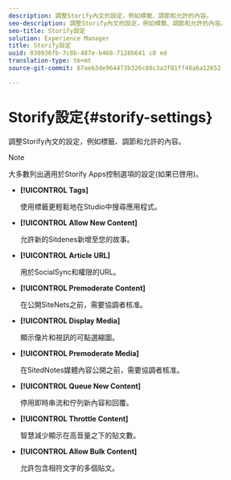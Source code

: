 ```yaml
---
description: 調整Storify內文的設定，例如標籤、調節和允許的內容。
seo-description: 調整Storify內文的設定，例如標籤、調節和允許的內容。
seo-title: Storify設定
solution: Experience Manager
title: Storify設定
uuid: 030936fb-7c8b-487e-b468-7128b641 c8 ed
translation-type: tm+mt
source-git-commit: 67aeb3de964473b326c88c3a3f81ff48a6a12652

---
```



# Storify設定{#storify-settings}

調整Storify內文的設定，例如標籤、調節和允許的內容。

>[!NOTE]
>
>大多數列出適用於Storify Apps控制選項的設定(如果已啓用)。

* **[!UICONTROL Tags]**

   使用標籤更輕鬆地在Studio中搜尋應用程式。

* **[!UICONTROL Allow New Content]**

   允許新的Sitdenes新增至您的故事。

* **[!UICONTROL Article URL]**

   用於SocialSync和權限的URL。

* **[!UICONTROL Premoderate Content]**

   在公開SiteNets之前，需要協調者核准。

* **[!UICONTROL Display Media]**

   顯示像片和視訊的可點選縮圖。

* **[!UICONTROL Premoderate Media]**

   在SitedNotes媒體內容公開之前，需要協調者核准。

* **[!UICONTROL Queue New Content]**

   停用即時串流和佇列新內容和回覆。

* **[!UICONTROL Throttle Content]**

   智慧減少顯示在高音量之下的貼文數。

* **[!UICONTROL Allow Bulk Content]**

   允許包含相符文字的多個貼文。

